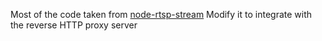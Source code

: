 Most of the code taken from [node-rtsp-stream](https://www.npmjs.com/package/node-rtsp-stream)
Modify it to integrate with the reverse HTTP proxy server
